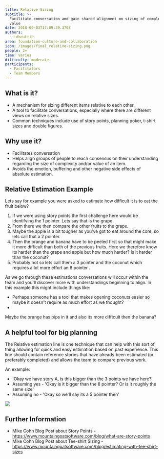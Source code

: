 ```yaml
---
title: Relative Sizing
subtitle: >-
  Facilitate conversation and gain shared alignment on sizing of complexity and
  value
date: 2018-09-03T17:09:39.370Z
authors:
  - tdbeattie
area: foundation-culture-and-collaboration
icon: /images/final_relative-sizing.png
people: 2+
time: Varies
difficulty: moderate
participants:
  - Facilitators
  - Team Members
---
```

## What is it?

* A mechanism for sizing different items relative to each other.
* A tool to facilitate conversations, especially where there are different views on relative sizes.
* Common techniques include use of story points, planning poker, t-shirt sizes and double figures.

## Why use it?

* Facilitates conversation
* Helps align groups of people to reach consensus on their understanding regarding the size of complexity and/or value of an item.
* Avoids the emotion, buffering and other negative side effects of absolute estimation.

## Relative Estimation Example

Lets say for example you were asked to estimate how difficult it is to eat the fruit below?

1. If we were using story points the first challenge here would be identifying the 1 pointer. Lets say that is the grape. 
2. From there we then compare the other fruits to the grape. 
3. Maybe the apple is a bit tougher as you've got to eat around the core, so lets call that a 2 pointer.
4. Then the orange and banana have to be peeled first so that might make it more difficult than both of the previous fruits. Here we therefore know its harder than the grape and apple but how much harder? Is it harder than the coconut?
5. Probably not so lets call them a 3 pointer and the coconut which requires a lot more effort an 8 pointer
   .

As we go through these estimations conversations will occur within the team and you'll discover more with understandings beginning to align. In this example this might include things like: 

* Perhaps someone has a tool that makes opening coconuts easier so maybe it doesn't require as much effort as we thought?
* 

Maybe the orange has pips in it and also its more difficult then the banana?

## A helpful tool for big planning

The Relative estimation line is one technique that can help with this sort of thing allowing for quick and easy estimation based on past experience. This line should contain reference stories that have already been estimated (or preferably completed) and allows the team to compare previous work.

An example:

* 'Okay we have story A, is this bigger than the 3 points we have here?' 
* Assuming yes - 'Okay is it bigger than the 8 pointer? Or is it roughly the same size'
* Assuming no - 'Okay so we'll say its a 5 pointer then' 

![](/images/sizing.jpg)

## Further Information

* Mike Cohn Blog Post about Story Points - https://www.mountaingoatsoftware.com/blog/what-are-story-points
* Mike Cohn Blog Post about Tee-shirt Sizing - https://www.mountaingoatsoftware.com/blog/estimating-with-tee-shirt-sizes

